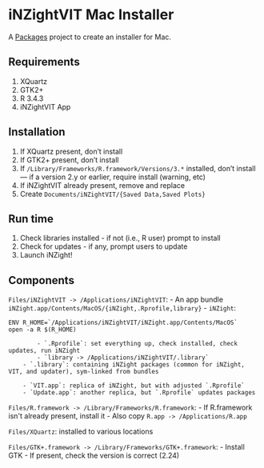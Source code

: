 # iNZightVIT Mac Installer

A [Packages](http://s.sudre.free.fr/Software/Packages/about.html) project to create an installer for Mac.


## Requirements

1. XQuartz
2. GTK2+
3. R 3.4.3
4. iNZightVIT App



## Installation

1. If XQuartz present, don’t install
2. If GTK2+ present, don’t install
3. If `/Library/Frameworks/R.framework/Versions/3.*` installed, don’t install — if a version 2.y or earlier, require install (warning, etc)
4. If iNZightVIT already present, remove and replace
5. Create `Documents/iNZightVIT/{Saved Data,Saved Plots}`


## Run time

1. Check libraries installed - if not (i.e., R user) prompt to install
2. Check for updates - if any, prompt users to update
3. Launch iNZight!



## Components

`Files/iNZightVIT -> /Applications/iNZightVIT`:
		- An app bundle `iNZight.app/Contents/MacOS/{iNZight,.Rprofile,library}`
			- `iNZight`:
```{bash}
ENV R_HOME=`/Applications/iNZightVIT/iNZight.app/Contents/MacOS`
open -a R $(R_HOME)
```
			- `.Rprofile`: set everything up, check installed, check updates, run iNZight
			- `library -> /Applications/iNZightVIT/.library`
		- `.library`: containing iNZight packages (common for iNZight, VIT, and updater), sym-linked from bundles

		- `VIT.app`: replica of iNZight, but with adjusted `.Rprofile`
		- `Update.app`: another replica, but `.Rprofile` updates packages

`Files/R.framework -> /Library/Frameworks/R.framework`:
		- If R.framework isn't already present, install it
		- Also copy `R.app -> /Applications/R.app`

`Files/XQuartz`: installed to various locations

`Files/GTK+.framework -> /Library/Frameworks/GTK+.framework`:
		- Install GTK
		- If present, check the version is correct (2.24)
